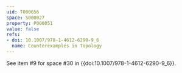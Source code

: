 ```yaml
---
uid: T000656
space: S000027
property: P000051
value: false
refs:
- doi: 10.1007/978-1-4612-6290-9_6
  name: Counterexamples in Topology
---
```


See item #9 for space #30 in {{doi:10.1007/978-1-4612-6290-9_6}}.
